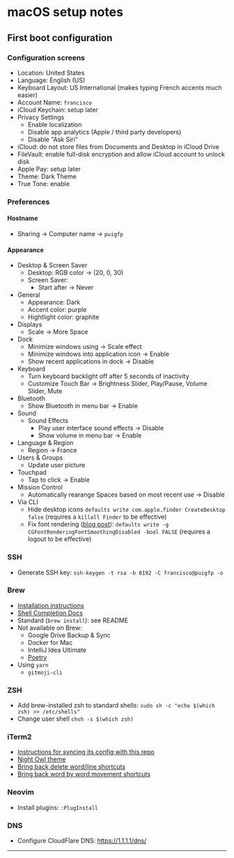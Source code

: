 # macOS setup notes

## First boot configuration

### Configuration screens

- Location: United States
- Language: English (US)
- Keyboard Layout: US International (makes typing French accents much easier)
- Account Name: `francisco`
- iCloud Keychain: setup later
- Privacy Settings
    - Enable localization
    - Disable app analytics (Apple / third party developers)
    - Disable "Ask Siri"
- iCloud: do not store files from Documents and Desktop in iCloud Drive
- FileVault: enable full-disk encryption and allow iCloud account to unlock disk
- Apple Pay: setup later
- Theme: Dark Theme
- True Tone: enable

### Preferences

#### Hostname

- Sharing -> Computer name -> `puigfp`

#### Appearance

- Desktop & Screen Saver
    - Desktop: RGB color -> (20, 0, 30)
    - Screen Saver:
        - Start after -> Never
- General
    - Appearance: Dark
    - Accent color: purple
    - Hightlight color: graphite
- Displays
    - Scale -> More Space
- Dock
    - Minimize windows using -> Scale effect
    - Minimize windows into application icon -> Enable
    - Show recent applications in dock -> Disable
- Keyboard
    - Turn keyboard backlight off after 5 seconds of inactivity
    - Customize Touch Bar -> Brightness Slider, Play/Pause, Volume Slider, Mute
- Bluetooth
    - Show Bluetooth in menu bar -> Enable
- Sound
    - Sound Effects
        - Play user interface sound effects -> Disable
        - Show volume in menu bar -> Enable
- Language & Region
    - Region -> France
- Users & Groups
    - Update user picture
- Touchpad
    - Tap to click -> Enable
- Mission Control
    - Automatically rearange Spaces based on most recent use -> Disable
- Via CLI
    - Hide desktop icons `defaults write com.apple.finder CreateDesktop false` (requires a `killall Finder` to be effective)
    - Fix font rendering ([blog post](https://ahmadawais.com/fix-macos-mojave-font-rendering-issue/)): `defaults write -g CGFontRenderingFontSmoothingDisabled -bool FALSE` (requires a logout to be effective)

### SSH

- Generate SSH key: `ssh-keygen -t rsa -b 8192 -C francisco@puigfp -o`

### Brew

- [Installation instructions](https://brew.sh/)
- [Shell Completion Docs](https://docs.brew.sh/Shell-Completion)
- Standard (`brew install`): see README
- Not available on Brew:
    - Google Drive Backup & Sync
    - Docker for Mac
    - IntelliJ Idea Ultimate
    - [Poetry](https://poetry.eustace.io/docs/#installation)
- Using `yarn`
    - `gitmoji-cli`

### ZSH

- Add brew-installed zsh to standard shells: `sudo sh -c "echo $(which zsh) >> /etc/shells"`
- Change user shell `chsh -s $(which zsh)`

### iTerm2

- [Instructions for syncing its config with this repo](http://stratus3d.com/blog/2015/02/28/sync-iterm2-profile-with-dotfiles-repository/)
- [Night Owl theme](https://github.com/nickcernis/iterm2-night-owl)
- [Bring back delete word/line shortcuts](https://stackoverflow.com/questions/12335787/with-iterm2-on-mac-how-to-delete-forward-a-word-from-cursor-on-command-line)
- [Bring back word by word movement shortcuts](https://apple.stackexchange.com/questions/154292/iterm-going-one-word-backwards-and-forwards)

### Neovim

- Install plugins: `:PlugInstall`

### DNS

- Configure CloudFlare DNS: https://1.1.1.1/dns/

----------


